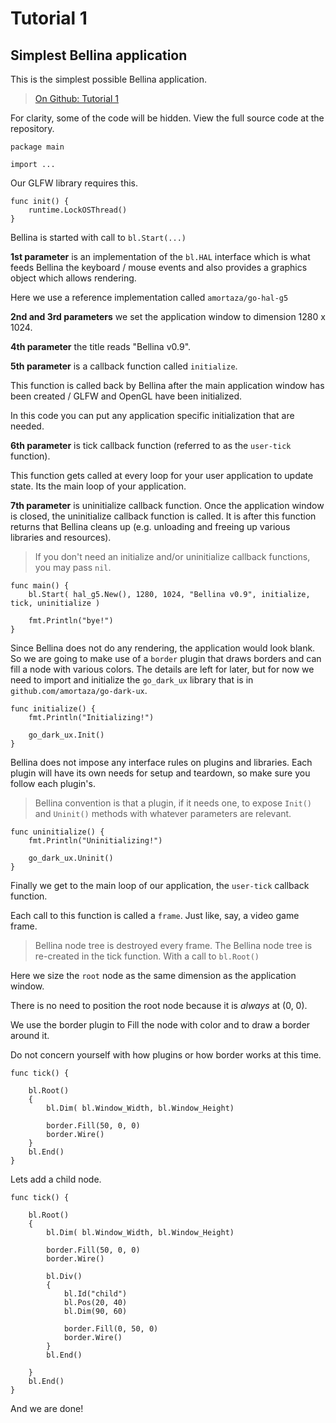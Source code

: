 # Tutorial 1

## Simplest Bellina application

This is the simplest possible Bellina application.

> [On Github: Tutorial 1](https://github.com/amortaza/go-bellina-tutorials/tree/master/tutorial-01-Simplest)

For clarity, some of the code will be hidden.  View the full source code at the repository.

```
package main

import ...
```

Our GLFW library requires this.
```
func init() {
	runtime.LockOSThread()
}
```

Bellina is started with call to `bl.Start(...)`

**1st parameter** is an implementation of the `bl.HAL` interface which is what feeds Bellina the keyboard / mouse events and also provides a graphics object which allows rendering.

Here we use a reference implementation called `amortaza/go-hal-g5`

**2nd and 3rd parameters** we set the application window to dimension 1280 x 1024.

**4th parameter** the title reads "Bellina v0.9".

**5th parameter** is a callback function called `initialize`.

This function is called back by Bellina after the main application window has been created / GLFW and OpenGL have been initialized.

In this code you can put any application specific initialization that are needed.

**6th parameter** is tick callback function (referred to as the `user-tick` function).

This function gets called at every loop for your user application to update state.  Its the main loop of your application.

**7th parameter** is uninitialize callback function.  Once the application window is closed, the uninitialize callback function is called. It is after this function returns that Bellina cleans up (e.g. unloading and freeing up various libraries and resources).

> If you don't need an initialize and/or uninitialize callback functions, you may pass `nil`.

```
func main() {
	bl.Start( hal_g5.New(), 1280, 1024, "Bellina v0.9", initialize, tick, uninitialize )

	fmt.Println("bye!")
}
```

Since Bellina does not do any rendering, the application would look blank.  So we are going to make use of a `border` plugin that draws borders and can fill a node with various colors.  The details are left for later, but for now we need to import and initialize the `go_dark_ux` library that is in `github.com/amortaza/go-dark-ux`.

```
func initialize() {
	fmt.Println("Initializing!")

	go_dark_ux.Init()
}
```

Bellina does not impose any interface rules on plugins and libraries.  Each plugin will have its own needs for setup and teardown, so make sure you follow each plugin's.

> Bellina convention is that a plugin, if it needs one, to expose `Init()` and `Uninit()` methods with whatever parameters are relevant.


```
func uninitialize() {
	fmt.Println("Uninitializing!")

    go_dark_ux.Uninit()
}
```

Finally we get to the main loop of our application, the `user-tick` callback function.

Each call to this function is called a `frame`.  Just like, say, a video game frame.

> Bellina node tree is destroyed every frame.  The Bellina node tree is re-created in the tick function.  With a call to `bl.Root()`

Here we size the `root` node as the same dimension as the application window.

There is no need to position the root node because it is *always* at (0, 0).

We use the border plugin to Fill the node with color and to draw a border around it.

Do not concern yourself with how plugins or how border works at this time.

```
func tick() {

	bl.Root()
	{
		bl.Dim( bl.Window_Width, bl.Window_Height)

		border.Fill(50, 0, 0)
		border.Wire()
	}
	bl.End()
}
```

Lets add a child node.

```
func tick() {

	bl.Root()
	{
		bl.Dim( bl.Window_Width, bl.Window_Height)

		border.Fill(50, 0, 0)
		border.Wire()
```
			bl.Div()
			{
				bl.Id("child")
				bl.Pos(20, 40)
				bl.Dim(90, 60)

				border.Fill(0, 50, 0)
				border.Wire()
			}
			bl.End()
```
	}
	bl.End()
}
```

And we are done!

